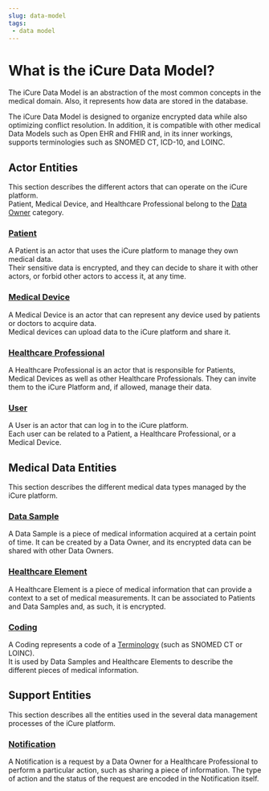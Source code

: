 ```yaml
---
slug: data-model
tags:
 - data model
---
```

# What is the iCure Data Model?

The iCure Data Model is an abstraction of the most common concepts in the medical domain. 
Also, it represents how data are stored in the database.  

The iCure Data Model is designed to organize encrypted data while also optimizing conflict resolution. 
In addition, it is compatible with other medical Data Models such as Open EHR and FHIR and, in its inner workings, supports 
terminologies such as SNOMED CT, ICD-10, and LOINC.

## Actor Entities
This section describes the different actors that can operate on the iCure platform.  
Patient, Medical Device, and Healthcare Professional belong to the [Data Owner](/sdks/glossary#data-owner) category.

### [Patient](/sdks/explanations/data-model/patient)
A Patient is an actor that uses the iCure platform to manage they own medical data.  
Their sensitive data is encrypted, and they can decide to share it with other actors, or forbid other actors to access it, at any time.

### [Medical Device](/sdks/explanations/data-model/medical-device)
A Medical Device is an actor that can represent any device used by patients or doctors to acquire data.  
Medical devices can upload data to the iCure platform and share it.

### [Healthcare Professional](/sdks/explanations/data-model/healthcare-professional)
A Healthcare Professional is an actor that is responsible for Patients, Medical Devices as well as other Healthcare Professionals.
They can invite them to the iCure Platform and, if allowed, manage their data.

### [User](/sdks/explanations/data-model/user)
A User is an actor that can log in to the iCure platform.  
Each user can be related to a Patient, a Healthcare Professional, or a Medical Device.

## Medical Data Entities
This section describes the different medical data types managed by the iCure platform.

### [Data Sample](/sdks/explanations/data-model/data-sample)
A Data Sample is a piece of medical information acquired at a certain point of time. 
It can be created by a Data Owner, and its encrypted data can be shared with other Data Owners.

### [Healthcare Element](/sdks/explanations/data-model/healthcare-element)
A Healthcare Element is a piece of medical information that can provide a context to a set of medical measurements.
It can be associated to Patients and Data Samples and, as such, it is encrypted.

### [Coding](/sdks/explanations/data-model/coding)
A Coding represents a code of a [Terminology](/sdks/glossary#terminologies) (such as SNOMED CT or LOINC).  
It is used by Data Samples and Healthcare Elements to describe the different pieces of medical information. 

## Support Entities
This section describes all the entities used in the several data management processes of the iCure platform.

### [Notification](/sdks/explanations/data-model/notification)
A Notification is a request by a Data Owner for a Healthcare Professional to perform a particular action, such as sharing a piece of information.
The type of action and the status of the request are encoded in the Notification itself.